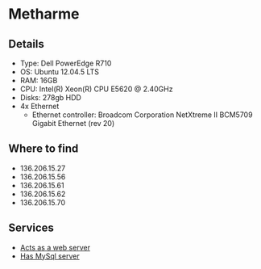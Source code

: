 # Metharme

## Details

* Type: Dell PowerEdge R710
* OS: Ubuntu 12.04.5 LTS
* RAM: 16GB
* CPU: Intel(R) Xeon(R) CPU E5620  @ 2.40GHz
* Disks: 278gb HDD
* 4x Ethernet
  * Ethernet controller: Broadcom Corporation NetXtreme II BCM5709 Gigabit Ethernet (rev 20)

## Where to find

* 136.206.15.27
* 136.206.15.56
* 136.206.15.61
* 136.206.15.62
* 136.206.15.70

## Services

* [Acts as a web server](/web/apache24)
* [Has MySql server](/services/mysql)
